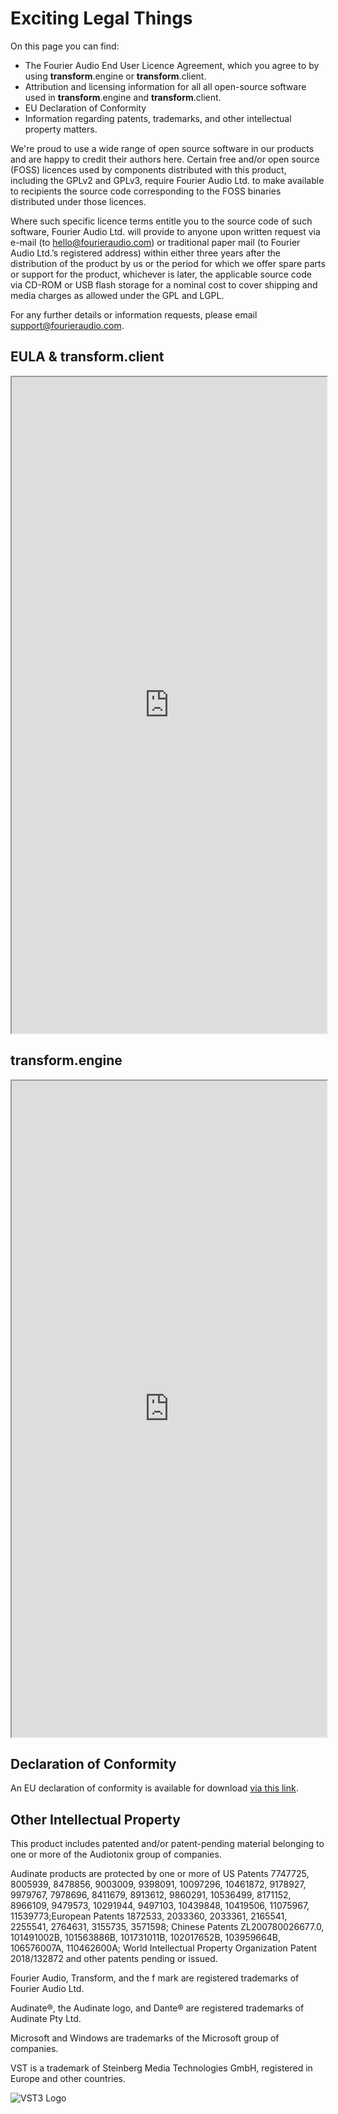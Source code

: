 # Exciting Legal Things

On this page you can find:

- The Fourier Audio End User Licence Agreement, which you agree to by using **transform**.engine or
  **transform**.client.
- Attribution and licensing information for all all open-source software used in **transform**.engine and **transform**.client.
- EU Declaration of Conformity
- Information regarding patents, trademarks, and other intellectual property matters.

We're proud to use a wide range of open source software in our products and are happy to credit
their authors here. Certain free and/or open source (FOSS) licences used by components distributed with
this product, including the GPLv2 and GPLv3, require Fourier Audio Ltd. to make available to
recipients the source code corresponding to the FOSS binaries distributed under those licences.

Where such specific licence terms entitle you to the source code of such software, Fourier Audio
Ltd. will provide to anyone upon written request via e-mail (to hello@fourieraudio.com) or
traditional paper mail (to Fourier Audio Ltd.’s registered address) within either three years after
the distribution of the product by us or the period for which we offer spare parts or support for
the product, whichever is later, the applicable source code via CD-ROM or USB flash storage for a
nominal cost to cover shipping and media charges as allowed under the GPL and LGPL.

For any further details or information requests, please email support@fourieraudio.com.

## EULA & transform.client

<iframe src="https://appdata.fourieraudio.com/transform/EULAandDesktopLicenses.html" height="1050px" width="100%"></iframe>

## transform.engine

<iframe src="https://appdata.fourieraudio.com/transform/EngineLicenses.html" height="1050px" width="100%"></iframe>

## Declaration of Conformity

An EU declaration of conformity is available for download [via this link](https://drive.google.com/file/d/1KddV0AdFshXXMqTaUU10M7p7bTLQPe1h).

## Other Intellectual Property
This product includes patented and/or patent-pending material belonging to one or more of the
Audiotonix group of companies.

Audinate products are protected by one or more of US Patents 7747725, 8005939, 8478856, 9003009,
9398091, 10097296, 10461872, 9178927, 9979767, 7978696, 8411679, 8913612, 9860291, 10536499,
8171152, 8966109, 9479573, 10291944, 9497103, 10439848, 10419506, 11075967, 11539773;European
Patents 1872533, 2033360, 2033361, 2165541, 2255541, 2764631, 3155735, 3571598; Chinese Patents
ZL200780026677.0, 101491002B, 101563886B, 101731011B, 102017652B, 103959664B, 106576007A,
110462600A; World Intellectual Property Organization Patent 2018/132872 and other patents pending or
issued.

Fourier Audio, Transform, and the f mark are registered trademarks of Fourier Audio Ltd.

Audinate®, the Audinate logo, and Dante® are registered trademarks of Audinate Pty Ltd.

Microsoft and Windows are trademarks of the Microsoft group of companies.

VST is a trademark of Steinberg Media Technologies GmbH, registered in Europe and other countries.

![VST3 Logo](/img/vst.png)
